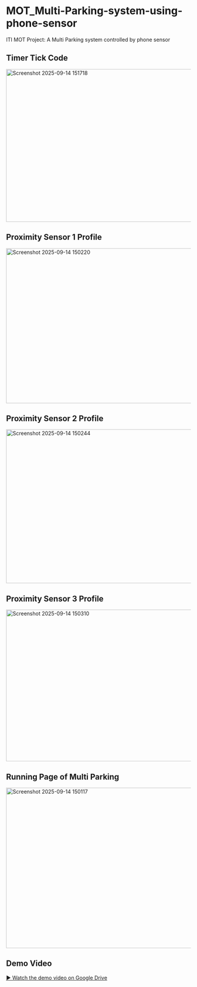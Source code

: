 # MOT_Multi-Parking-system-using-phone-sensor
ITI MOT Project: A Multi Parking system controlled by phone sensor
## Timer Tick Code
<img width="541" height="416" alt="Screenshot 2025-09-14 151718" src="https://github.com/user-attachments/assets/d55aeb3e-faff-41b3-860b-e28398b8d1e0" />

## Proximity Sensor 1 Profile
<img width="717" height="422" alt="Screenshot 2025-09-14 150220" src="https://github.com/user-attachments/assets/eb6c3015-09cc-45c5-b5ba-6fa11da46490" />

## Proximity Sensor 2 Profile
<img width="785" height="419" alt="Screenshot 2025-09-14 150244" src="https://github.com/user-attachments/assets/9a8076f6-fca4-4163-872d-570ede66e00e" />

## Proximity Sensor 3 Profile
<img width="678" height="413" alt="Screenshot 2025-09-14 150310" src="https://github.com/user-attachments/assets/765a0120-bfd8-47d0-a1f1-187040f5b776" />

## Running Page of Multi Parking
<img width="559" height="437" alt="Screenshot 2025-09-14 150117" src="https://github.com/user-attachments/assets/76bd4bf8-9bbf-44c5-a5a7-d73b94258153" />

## Demo Video
[▶️ Watch the demo video on Google Drive](https://drive.google.com/file/d/1yYt28NNr8CU1qUfnnkn-vmrbaQYMqJ7q/view?usp=drive_link)
